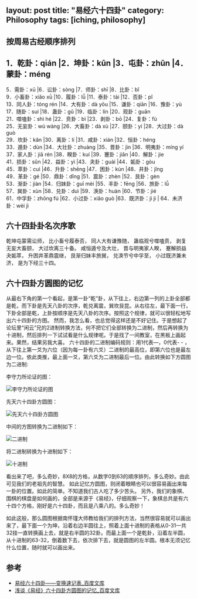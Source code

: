 layout: post
title: "易经六十四卦"
category: Philosophy
tags: [iching, philosophy]
---

## 按周易古经顺序排列


  1．乾卦：qián    		|2．坤卦：kūn    		|3．屯卦：zhūn    	|4．蒙卦：méng
  ---
  5．需卦：xū    		|6．讼卦：sòng    		|7．师卦：shī    	|8．比卦：bǐ    
  9．小畜卦：xiǎo xǜ    |10．履卦：lǚ    		|11．泰卦：tài    	|12．否卦：pǐ    
  13．同人卦：tóng rén  |14．大有卦：dà yōu 	|15．谦卦：qiān    	|16．豫卦：yù    
  17．随卦：suí    		|18．蛊卦：gǔ    		|19．临卦：lín    	|20．观卦：guān    
  21．噬嗑卦：shì hé    |22．贲卦：bì  			|23．剥卦：bō    	|24．复卦：fù    
  25．无妄卦：wú wàng   |26．大畜卦：dà xù  	|27．颐卦：yí    	|28．大过卦：dà guò    
  29．坎卦：kǎn    		|30．离卦：lí    		|31．咸卦：xián    	|32．恒卦：héng    
  33．遁卦：dùn    		|34．大壮卦：zhuàng 	|35．晋卦：jìn    	|36．明夷卦：míng yí    
  37．家人卦：jiā rén   |38．睽卦：kuí    		|39．蹇卦：jiǎn    	|40．解卦：jie   
  41．损卦：sǔn    		|42．益卦：yì  			|43．夬卦：guài  	|44．姤卦：gòu     
  45．萃卦：cuì    		|46．升卦：shēng    	|47．困卦：kùn    	|48．井卦：jǐng    
  49．革卦：gé    		|50．鼎卦：dǐng    		|51．震卦：zhèn   	|52．艮卦：gèn    
  53．渐卦：jiàn    	|54．归妹卦：guī mèi 	|55．丰卦：fēng    	|56．旅卦：lǚ    
  57．巽卦：xùn    		|58．兑卦：duì    		|59．涣卦：huàn    	|60．节卦：jié    
  61．中孚卦：zhōng fú  |62．小过卦：xiǎo guò	|63．既济卦：jì jì  | 64．未济卦：wèi jì 

<!-- more -->

## 六十四卦卦名次序歌

乾坤屯蒙需讼师， 比小畜兮履泰否，
同人大有谦豫随， 蛊临观兮噬嗑贲，
剥复无妄大畜颐， 大过坎离三十备。
咸恒遁兮及大壮， 晋与明夷家人睽，
蹇解损益夬姤萃， 升困井革鼎震继，
艮渐归妹丰旅巽， 兑涣节兮中孚至，
小过既济兼未济， 是为下经三十四。

## 六十四卦方圆图的记忆

从最右下角的第一个看起，是第一卦“乾”卦，从下往上，右边第一列的上卦全部都是乾，而下卦是先天八卦的次序，乾兑离震，巽坎艮昆。从右往左，最下面一行，下卦全部是乾，上卦按顺序是先天八卦的次序。按照这个规律，就可以很轻松地写出六十四卦的方图。
然而，我怎么看，也总觉得这样还是不好记住。于是想起了论坛里“闲云”兄的2进制转换方法，何不把它们全部转换为二进制，然后再转换为十进制，然后排列一下试试看是什么规律呢。于是找了一间教室，在黑板上画起来。果然，结果另我大喜。
六十四卦的二进制编码规则：用1代表—，0代表- - ，从下往上第一爻为六位（因为每一卦有六爻）二进制的最高位，即第六位也是最左边一位。依此类推，最上面一爻，第六爻为二进制最后一位。由此转换如下方圆图为二进制:

李守力所论证的图：

![李守力所论证的图](http://lifeimages.qiniudn.com/iching-sixty-four-gua.jpg)

先天六十四卦方圆图：

![先天六十四卦方圆图](http://lifeimages.qiniudn.com/iching-sixty-four-squre-circle.jpg)

中间的方图转换为二进制如下：

![二进制](http://lifeimages.qiniudn.com/iching-sixty-binary.jpg)

将二进制转换为十进制如下：

![十进制](http://lifeimages.qiniudn.com/iching-ten-table.jpg)

看出来了吧，多么奇妙，8X8的方格，从数字0到63的顺序排列，多么奇妙。由此可见我们的老祖先的智慧。
如此记忆方圆图，则闭着眼睛也可以很容易画出来每一卦的位置。如此的简单。不知道我们古人吃了多少苦头。
另外，我们的象棋、围棋的棋盘是如何画的，全部是来源于《易经》，仔细观察一下，象棋总共是有六十四个方格，刚好是六十四卦，而且是八乘八的。多么奇妙！

如此这般，那么圆图根据南怀瑾大师教给我们的排列方法，当然很容易就可以画出来了，最下面一个为坤，沿着右边半圆往上，照着上面十进制的表格从0-31一共32挂一直转换画上去，就是右半圆的32卦。而最上面一个是乾卦，沿着左半圆，从十进制的63-32，倒着数下去，依次排下去，就是圆图的左半圆。根本无须记忆什么位置，随时就可以画出来。


## 参考

- [易经六十四卦——变换速记表_百度文库](http://wenku.baidu.com/view/013a10d776eeaeaad1f330c9.html)
- [浅谈《易经》六十四卦方圆图的记忆_百度文库](http://wenku.baidu.com/view/fc27916d011ca300a6c3901e.html)